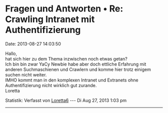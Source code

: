 Fragen und Antworten • Re: Crawling Intranet mit Authentifizierung
==================================================================

Date: 2013-08-27 14:03:50

Hallo,\
hat sich hier zu dem Thema inzwischen noch etwas getan?\
Ich bin bin zwar YaCy Newbie habe aber doch ettliche Erfahrung mit
anderen Suchmaschienen und Crawlern und komme hier trotz einigem suchen
nicht weiter.\
IMHO kommt man in den komplexen Intranet und Extranets ohne
Authentifizierung nicht wirklich gut zurande.\
Loretta

Statistik: Verfasst von
[Loretta6](http://forum.yacy-websuche.de/memberlist.php?mode=viewprofile&u=8993)
--- Di Aug 27, 2013 1:03 pm

------------------------------------------------------------------------
